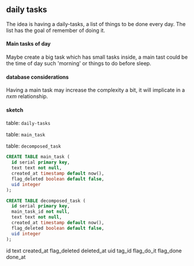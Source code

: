 daily tasks
-----------

The idea is having a daily-tasks, a list of things to be done every day.
The list has the goal of remember of doing it.

#### Main tasks of day

Maybe create a big task which has small tasks inside, a main tast could be
the time of day such 'morning' or things to do before sleep.


#### database considerations

Having a main task may increase the complexity a bit, it will implicate in
a _nxm_ relationship.


#### sketch

table: `daily-tasks`

table: `main_task`

table: `decomposed_task`


```sql
CREATE TABLE main_task (
  id serial primary key,
  text text not null,
  created_at timestamp default now(),
  flag_deleted boolean default false,
  uid integer
);
```

```sql
CREATE TABLE decomposed_task (
  id serial primary key,
  main_task_id not null,
  text text not null,
  created_at timestamp default now(),
  flag_deleted boolean default false,
  uid integer
);
```





id
text
created_at
flag_deleted
deleted_at
uid
tag_id
flag_do_it
flag_done
done_at
